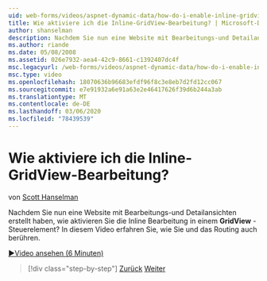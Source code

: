 ```yaml
---
uid: web-forms/videos/aspnet-dynamic-data/how-do-i-enable-inline-gridview-editing
title: Wie aktiviere ich die Inline-GridView-Bearbeitung? | Microsoft-Dokumentation
author: shanselman
description: Nachdem Sie nun eine Website mit Bearbeitungs-und Detailansichten erstellt haben, wie aktivieren Sie die Inline Bearbeitung in einem GridView-Steuerelement? In diesem Video erfahren Sie, wie Sie und wie...
ms.author: riande
ms.date: 05/08/2008
ms.assetid: 026e7932-aea4-42c9-8661-c1392407dc4f
msc.legacyurl: /web-forms/videos/aspnet-dynamic-data/how-do-i-enable-inline-gridview-editing
msc.type: video
ms.openlocfilehash: 18070636b96683efdf96f8c3e8eb7d2fd12cc067
ms.sourcegitcommit: e7e91932a6e91a63e2e46417626f39d6b244a3ab
ms.translationtype: MT
ms.contentlocale: de-DE
ms.lasthandoff: 03/06/2020
ms.locfileid: "78439539"
---
```

# <a name="how-do-i-enable-inline-gridview-editing"></a>Wie aktiviere ich die Inline-GridView-Bearbeitung?

von [Scott Hanselman](https://github.com/shanselman)

Nachdem Sie nun eine Website mit Bearbeitungs-und Detailansichten erstellt haben, wie aktivieren Sie die Inline Bearbeitung in einem **GridView** -Steuerelement? In diesem Video erfahren Sie, wie Sie und das Routing auch berühren.

[&#9654;Video ansehen (6 Minuten)](https://channel9.msdn.com/Blogs/ASP-NET-Site-Videos/how-do-i-enable-inline-gridview-editing)

> [!div class="step-by-step"]
> [Zurück](your-first-scaffold-and-what-is-dynamic-data.md)
> [Weiter](how-do-i-change-how-my-fields-render.md)
